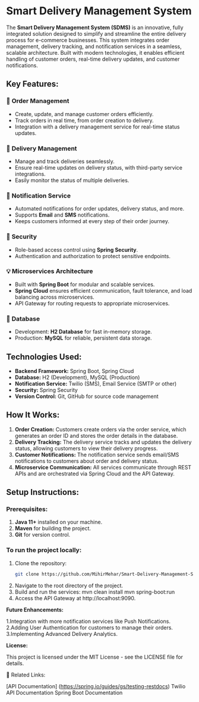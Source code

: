 # Smart Delivery Management System
 
The **Smart Delivery Management System (SDMS)** is an innovative, fully integrated solution designed to simplify and streamline the entire delivery process for e-commerce businesses. This system integrates order management, delivery tracking, and notification services in a seamless, scalable architecture. Built with modern technologies, it enables efficient handling of customer orders, real-time delivery updates, and customer notifications.
 
## Key Features:
 
### 🛒 **Order Management**
- Create, update, and manage customer orders efficiently.
- Track orders in real time, from order creation to delivery.
- Integration with a delivery management service for real-time status updates.
 
### 🚚 **Delivery Management**
- Manage and track deliveries seamlessly.
- Ensure real-time updates on delivery status, with third-party service integrations.
- Easily monitor the status of multiple deliveries.
 
### 📲 **Notification Service**
- Automated notifications for order updates, delivery status, and more.
- Supports **Email** and **SMS** notifications.
- Keeps customers informed at every step of their order journey.
 
### 🔐 **Security**
- Role-based access control using **Spring Security**.
- Authentication and authorization to protect sensitive endpoints.
 
### 💡 **Microservices Architecture**
- Built with **Spring Boot** for modular and scalable services.
- **Spring Cloud** ensures efficient communication, fault tolerance, and load balancing across microservices.
- API Gateway for routing requests to appropriate microservices.
 
### 💾 **Database**
- Development: **H2 Database** for fast in-memory storage.
- Production: **MySQL** for reliable, persistent data storage.
 
## Technologies Used:
- **Backend Framework:** Spring Boot, Spring Cloud
- **Database:** H2 (Development), MySQL (Production)
- **Notification Service:** Twilio (SMS), Email Service (SMTP or other)
- **Security:** Spring Security
- **Version Control:** Git, GitHub for source code management
 
## How It Works:
1. **Order Creation:** Customers create orders via the order service, which generates an order ID and stores the order details in the database.
2. **Delivery Tracking:** The delivery service tracks and updates the delivery status, allowing customers to view their delivery progress.
3. **Customer Notifications:** The notification service sends email/SMS notifications to customers about order and delivery status.
4. **Microservice Communication:** All services communicate through REST APIs and are orchestrated via Spring Cloud and the API Gateway.
 
## Setup Instructions:
 
### Prerequisites:
1. **Java 11+** installed on your machine.
2. **Maven** for building the project.
3. **Git** for version control.
 
### To run the project locally:
1. Clone the repository:
   ```bash
   git clone https://github.com/MihirMehar/Smart-Delivery-Management-System.git
2. Navigate to the root directory of the project. 
3. Build and run the services:
 mvn clean install
 mvn spring-boot:run
4. Access the API Gateway at http://localhost:9090.

   
**Future Enhancements:**
 
1.Integration with more notification services like Push Notifications.
2.Adding User Authentication for customers to manage their orders. 
3.Implementing Advanced Delivery Analytics.

**License:**
 
This project is licensed under the MIT License - see the LICENSE file for details.

🔗 Related Links:
 
[API Documentation] (https://spring.io/guides/gs/testing-restdocs)
Twilio API Documentation
Spring Boot Documentation


